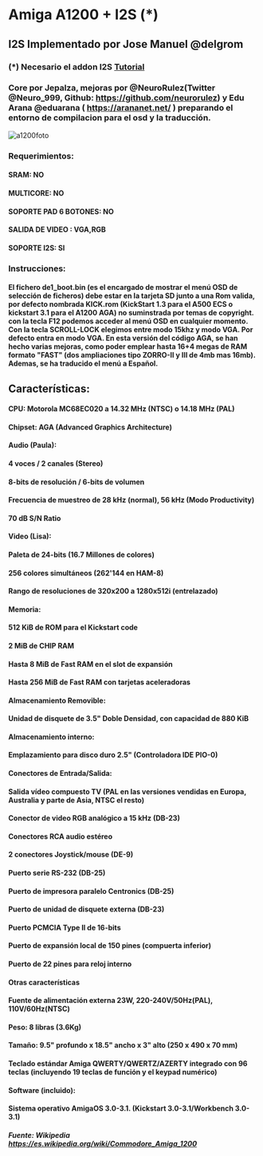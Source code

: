 # Amiga A1200 + I2S (*)

## I2S Implementado por Jose Manuel @delgrom

### (*) Necesario el addon I2S [Tutorial](https://github.com/ingloriond/Unamiga/wiki/DAC-2-I2S)
### Core por Jepalza, mejoras por @NeuroRulez(Twitter @Neuro_999, Github: https://github.com/neurorulez) y Edu Arana @eduarana ( https://arananet.net/ ) preparando el entorno de compilacion para el osd y la traducción.

![a1200foto](https://user-images.githubusercontent.com/31018768/71215821-17188b00-22b9-11ea-8033-4ef7fa745241.jpg)

### Requerimientos: 
#### SRAM: NO
#### MULTICORE: NO
#### SOPORTE PAD 6 BOTONES: NO
#### SALIDA DE VIDEO : VGA,RGB
#### SOPORTE I2S: SI

### Instrucciones:

#### El fichero de1_boot.bin (es el encargado de mostrar el menú OSD de selección de ficheros) debe estar en la tarjeta SD junto a una Rom valida, por defecto nombrada KICK.rom (KickStart 1.3 para el A500 ECS o kickstart 3.1 para el A1200 AGA) no suminstrada por temas de copyright. con la tecla F12 podemos acceder al menú OSD en cualquier momento. Con la tecla SCROLL-LOCK elegimos entre modo 15khz y modo VGA. Por defecto entra en modo VGA. En esta versión del código AGA, se han hecho varias mejoras, como poder emplear hasta 16+4 megas de RAM formato "FAST" (dos ampliaciones tipo ZORRO-II y III de 4mb mas 16mb). Ademas, se ha traducido el menú a Español.
## Características:

#### CPU: Motorola MC68EC020 a 14.32 MHz (NTSC) o 14.18 MHz (PAL)
#### Chipset: AGA (Advanced Graphics Architecture)
#### Audio (Paula):
#### 4 voces / 2 canales (Stereo)
#### 8-bits de resolución / 6-bits de volumen
#### Frecuencia de muestreo de 28 kHz (normal), 56 kHz (Modo Productivity)
#### 70 dB S/N Ratio
#### Video (Lisa):
#### Paleta de 24-bits (16.7 Millones de colores)
#### 256 colores simultáneos (262'144 en HAM-8)
#### Rango de resoluciones de 320x200 a 1280x512i (entrelazado)
#### Memoria:
#### 512 KiB de ROM para el Kickstart code
#### 2 MiB de CHIP RAM
#### Hasta 8 MiB de Fast RAM en el slot de expansión
#### Hasta 256 MiB de Fast RAM con tarjetas aceleradoras
#### Almacenamiento Removible:
#### Unidad de disquete de 3.5" Doble Densidad, con capacidad de 880 KiB
#### Almacenamiento interno:
#### Emplazamiento para disco duro 2.5" (Controladora IDE PIO-0)
#### Conectores de Entrada/Salida:
#### Salida vídeo compuesto TV (PAL en las versiones vendidas en Europa, Australia y parte de Asia, NTSC el resto)
#### Conector de video RGB analógico a 15 kHz (DB-23)
#### Conectores RCA audio estéreo
#### 2 conectores Joystick/mouse (DE-9)
#### Puerto serie RS-232 (DB-25)
#### Puerto de impresora paralelo Centronics (DB-25)
#### Puerto de unidad de disquete externa (DB-23)
#### Puerto PCMCIA Type II de 16-bits
#### Puerto de expansión local de 150 pines (compuerta inferior)
#### Puerto de 22 pines para reloj interno
#### Otras características
#### Fuente de alimentación externa 23W, 220-240V/50Hz(PAL), 110V/60Hz(NTSC)
#### Peso: 8 libras (3.6Kg)
#### Tamaño: 9.5" profundo x 18.5" ancho x 3" alto (250 x 490 x 70 mm)
#### Teclado estándar Amiga QWERTY/QWERTZ/AZERTY integrado con 96 teclas (incluyendo 19 teclas de función y el keypad numérico)
#### Software (incluido):
#### Sistema operativo AmigaOS 3.0-3.1. (Kickstart 3.0-3.1/Workbench 3.0-3.1)

##### Fuente: Wikipedia https://es.wikipedia.org/wiki/Commodore_Amiga_1200



